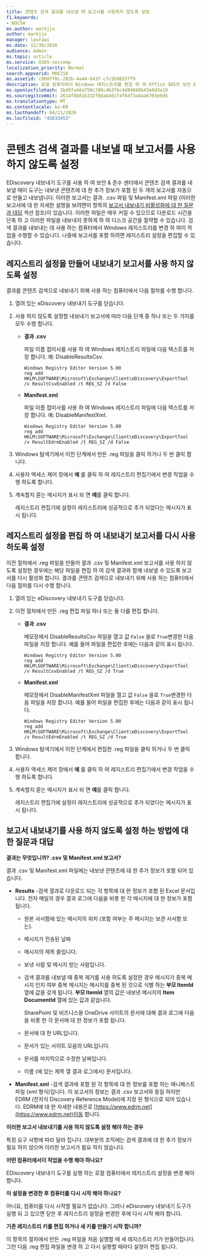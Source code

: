 ```yaml
---
title: 콘텐츠 검색 결과를 내보낼 때 보고서를 사용하지 않도록 설정
f1.keywords:
- NOCSH
ms.author: markjjo
author: markjjo
manager: laurawi
ms.date: 12/30/2016
audience: Admin
ms.topic: article
ms.service: O365-seccomp
localization_priority: Normal
search.appverid: MOE150
ms.assetid: c9b0ff0c-282b-4a44-b43f-cfc5b96557f9
description: 로컬 컴퓨터에서 Windows 레지스트리를 편집 하 여 Office 365의 보안 & 준수 센터에서 콘텐츠 검색 결과를 내보낼 때 보고서를 사용 하지 않도록 설정 합니다. 이러한 보고서를 사용 하지 않도록 설정 하면 다운로드 시간을 단축 하 고 디스크 공간을 절약할 수 있습니다.
ms.openlocfilehash: 3bd5fadda750c709c463fbc4d84668b43e0d3a10
ms.sourcegitcommit: 2614f8b81b332f8dab461f4f64f3adaa6703e0d6
ms.translationtype: MT
ms.contentlocale: ko-KR
ms.lasthandoff: 04/21/2020
ms.locfileid: "43633453"
---
```

# <a name="disable-reports-when-you-export-content-search-results"></a>콘텐츠 검색 결과를 내보낼 때 보고서를 사용하지 않도록 설정

EDiscovery 내보내기 도구를 사용 하 여 보안 & 준수 센터에서 콘텐츠 검색 결과를 내보낼 때이 도구는 내보낸 콘텐츠에 대 한 추가 정보가 포함 된 두 개의 보고서를 자동으로 만들고 내보냅니다. 이러한 보고서는 결과. .csv 파일 및 Manifest.xml 파일 (이러한 보고서에 대 한 자세한 설명을 보려면이 항목의 [보고서 내보내기 비활성화에 대 한 질문과 대답](#frequently-asked-questions-about-disabling-export-reports) 섹션 참조)이 있습니다. 이러한 파일은 매우 커질 수 있으므로 다운로드 시간을 단축 하 고 이러한 파일을 내보내지 못하게 하 여 디스크 공간을 절약할 수 있습니다. 검색 결과를 내보내는 데 사용 하는 컴퓨터에서 Windows 레지스트리를 변경 하 여이 작업을 수행할 수 있습니다. 나중에 보고서를 포함 하려면 레지스트리 설정을 편집할 수 있습니다. 
  
## <a name="create-registry-settings-to-disable-the-export-reports"></a>레지스트리 설정을 만들어 내보내기 보고서를 사용 하지 않도록 설정

결과를 콘텐츠 검색으로 내보내기 위해 사용 하는 컴퓨터에서 다음 절차를 수행 합니다.
  
1. 열려 있는 eDiscovery 내보내기 도구를 닫습니다.
    
2. 사용 하지 않도록 설정할 내보내기 보고서에 따라 다음 단계 중 하나 또는 두 가지를 모두 수행 합니다.
    
    - **결과 .csv**
    
      파일 이름 접미사를 사용 하 여 Windows 레지스트리 파일에 다음 텍스트를 저장 합니다. 예: DisableResultsCsv.
    
      ```text
      Windows Registry Editor Version 5.00
      reg add HKLM\SOFTWARE\Microsoft\Exchange\Client\eDiscovery\ExportTool /v ResultCsvEnabled /t REG_SZ /d False 
      ```

    - **Manifest.xml**
    
      파일 이름 접미사를 사용 하 여 Windows 레지스트리 파일에 다음 텍스트를 저장 합니다. 예: DisableManifestXml.
    
      ```text
      Windows Registry Editor Version 5.00
      reg add HKLM\SOFTWARE\Microsoft\Exchange\Client\eDiscovery\ExportTool /v ResultEdrmEnabled /t REG_SZ /d False 
      ```

3. Windows 탐색기에서 이전 단계에서 만든 .reg 파일을 클릭 하거나 두 번 클릭 합니다.
    
4. 사용자 액세스 제어 창에서 **예** 를 클릭 하 여 레지스트리 편집기에서 변경 작업을 수행 하도록 합니다. 
    
5. 계속할지 묻는 메시지가 표시 되 면 **예**를 클릭 합니다.
    
    레지스트리 편집기에 설정이 레지스트리에 성공적으로 추가 되었다는 메시지가 표시 됩니다.
  
## <a name="edit-registry-settings-to-re-enable-the-export-reports"></a>레지스트리 설정을 편집 하 여 내보내기 보고서를 다시 사용 하도록 설정

이전 절차에서 .reg 파일을 만들어 결과 .csv 및 Manifest.xml 보고서를 사용 하지 않도록 설정한 경우에는 해당 파일을 편집 하 여 검색 결과와 함께 내보낼 수 있도록 보고서를 다시 활성화 합니다. 결과를 콘텐츠 검색으로 내보내기 위해 사용 하는 컴퓨터에서 다음 절차를 다시 수행 합니다.
  
1. 열려 있는 eDiscovery 내보내기 도구를 닫습니다.
    
2. 이전 절차에서 만든 .reg 편집 파일 하나 또는 둘 다를 편집 합니다.
    
    - **결과 .csv**
    
        메모장에서 DisableResultsCsv 파일을 열고 값 `False` 을로 `True`변경한 다음 파일을 저장 합니다. 예를 들어 파일을 편집한 후에는 다음과 같이 표시 됩니다.
    
        ```text
        Windows Registry Editor Version 5.00
      reg add HKLM\SOFTWARE\Microsoft\Exchange\Client\eDiscovery\ExportTool /v ResultCsvEnabled /t REG_SZ /d True
        ```

    - **Manifest.xml**
    
        메모장에서 DisableManifestXml 파일을 열고 값 `False` 을로 `True`변경한 다음 파일을 저장 합니다. 예를 들어 파일을 편집한 후에는 다음과 같이 표시 됩니다.
    
      ```text
      Windows Registry Editor Version 5.00
      reg add HKLM\SOFTWARE\Microsoft\Exchange\Client\eDiscovery\ExportTool /v ResultEdrmEnabled /t REG_SZ /d True
      ```

3. Windows 탐색기에서 이전 단계에서 편집한 .reg 파일을 클릭 하거나 두 번 클릭 합니다.
    
4. 사용자 액세스 제어 창에서 **예** 를 클릭 하 여 레지스트리 편집기에서 변경 작업을 수행 하도록 합니다. 
    
5. 계속할지 묻는 메시지가 표시 되 면 **예**를 클릭 합니다.
    
    레지스트리 편집기에 설정이 레지스트리에 성공적으로 추가 되었다는 메시지가 표시 됩니다.
  
## <a name="frequently-asked-questions-about-disabling-export-reports"></a>보고서 내보내기를 사용 하지 않도록 설정 하는 방법에 대 한 질문과 대답

 **결과는 무엇입니까? .csv 및 Manifest.xml 보고서?**
  
결과 .csv 및 Manifest.xml 파일에는 내보낸 콘텐츠에 대 한 추가 정보가 포함 되어 있습니다.
  
- **Results** -검색 결과로 다운로드 되는 각 항목에 대 한 정보가 포함 된 Excel 문서입니다. 전자 메일의 경우 결과 로그에 다음을 비롯 한 각 메시지에 대 한 정보가 포함 됩니다. 
    
  - 원본 사서함에 있는 메시지의 위치 (포함 여부는 주 메시지는 보관 사서함 또는).
    
  - 메시지가 전송된 날짜
    
  - 메시지의 제목 줄입니다.
    
  - 보낸 사람 및 메시지 받는 사람입니다.
    
  - 검색 결과를 내보낼 때 중복 제거를 사용 하도록 설정한 경우 메시지가 중복 메시지 인지 여부 중복 메시지는 메시지를 중복 된 것으로 식별 하는 **부모 ItemId** 열에 값을 갖게 됩니다. **부모 ItemId** 열의 값은 내보낸 메시지의 **Item DocumentId** 열에 있는 값과 같습니다. 
    
    SharePoint 및 비즈니스용 OneDrive 사이트의 문서에 대해 결과 로그에 다음을 비롯 한 각 문서에 대 한 정보가 포함 됩니다.
    
  - 문서에 대 한 URL입니다.
    
  - 문서가 있는 사이트 모음의 URL입니다.
    
  - 문서를 마지막으로 수정한 날짜입니다.
    
  - 이름 (에 있는 제목 열 결과 로그에서) 문서입니다.
    
- **Manifest.xml** -검색 결과에 포함 된 각 항목에 대 한 정보를 포함 하는 매니페스트 파일 (xml 형식)입니다. 이 보고서의 정보는 결과 .csv 보고서와 동일 하지만 EDRM (전자식 Discovery Reference Model)에 지정 된 형식으로 되어 있습니다. EDRM에 대 한 자세한 내용은로 [https://www.edrm.net](https://www.edrm.net)이동 합니다.
    
 **이러한 보고서 내보내기를 사용 하지 않도록 설정 해야 하는 경우**
  
특정 요구 사항에 따라 달라 집니다. 대부분의 조직에는 검색 결과에 대 한 추가 정보가 필요 하지 않으며 이러한 보고서가 필요 하지 않습니다.
  
 **어떤 컴퓨터에서이 작업을 수행 해야 하나요?**
  
 EDiscovery 내보내기 도구를 실행 하는 로컬 컴퓨터에서 레지스트리 설정을 변경 해야 합니다. 
  
 **이 설정을 변경한 후 컴퓨터를 다시 시작 해야 하나요?**
  
아니요, 컴퓨터를 다시 시작할 필요가 없습니다. 그러나 eDiscovery 내보내기 도구가 실행 되 고 있으면 닫은 후 레지스트리 설정을 변경한 후에 다시 시작 해야 합니다.
  
 **기존 레지스트리 키를 편집 하거나 새 키를 만들기 시작 합니까?**
  
이 항목의 절차에서 만든 .reg 파일을 처음 실행할 때 새 레지스트리 키가 만들어집니다. 그런 다음 .reg 편집 파일을 변경 하 고 다시 실행할 때마다 설정이 편집 됩니다.
